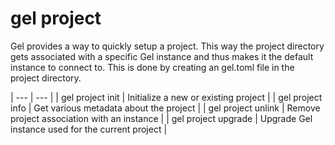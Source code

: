 # gel project

Gel provides a way to quickly setup a project. This way the project directory gets associated with a specific Gel instance and thus makes it the default instance to connect to. This is done by creating an gel.toml file in the project directory.

| --- | --- |
| gel project init | Initialize a new or existing project |
| gel project info | Get various metadata about the project |
| gel project unlink | Remove project association with an instance |
| gel project upgrade | Upgrade Gel instance used for the current project |

